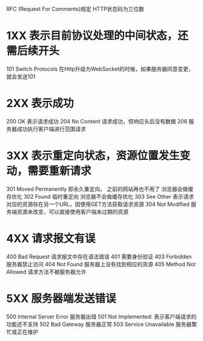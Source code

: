 RFC (Request For Comments)规定 HTTP状态码为三位数

# 1XX 表示目前协议处理的中间状态，还需后续开头
  101 Switch Protocols 在Http升级为WebSocket的时候，如果服务器同意变更，就会发送101
# 2XX 表示成功
  200 OK 表示请求成功
  204 No Content 请求成功，但响应头后没有数据
  206 服务器成功执行客户端进行范围请求
# 3XX 表示重定向状态，资源位置发生变动，需要重新请求
  301 Moved Permanently 即永久重定向， 之前的网站再也不用了 浏览器会做缓存优化
  302 Found 临时重定向 浏览器不会做缓存优化
  303 See Other 表示请求对应的资源存在另一个URL，因使用GET方法获取请求资源
  304 Not Modified 服务端资源未改变，可以直接使用客户端未过期的资源
# 4XX 请求报文有误
  400 Bad Request 请求报文中存在语法错误
  401 需要身份验证
  403 Forbidden 服务器禁止访问
  404 Not Found 服务器上没有找到相应的资源
  405 Method Not Allowed 请求方法不被服务器允许
# 5XX 服务器端发送错误
  500 Internal Server Error 服务器出错
  501 Not Implemented: 表示客户端请求的功能还不支持
  502 Bad Gateway 服务器正常
  503 Service Unavailable 服务器繁忙或正在维护